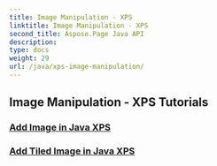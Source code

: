 ```yaml
---
title: Image Manipulation - XPS
linktitle: Image Manipulation - XPS
second_title: Aspose.Page Java API
description: 
type: docs
weight: 29
url: /java/xps-image-manipulation/
---
```


## Image Manipulation - XPS Tutorials
### [Add Image in Java XPS](./add-image/)
### [Add Tiled Image in Java XPS](./add-tiled-image/)